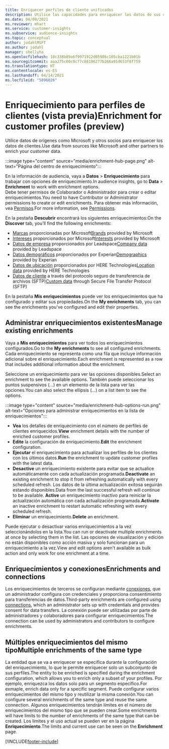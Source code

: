 ```yaml
---
title: Enriquecer perfiles de cliente unificados
description: Utilice las capacidades para enriquecer los datos de sus clientes.
ms.date: 04/09/2021
ms.reviewer: mhart
ms.service: customer-insights
ms.subservice: audience-insights
ms.topic: conceptual
author: jodahlMSFT
ms.author: jodahl
manager: shellyha
ms.openlocfilehash: 10c338b89a6f9971912d05986c105cba1221b01b
ms.sourcegitcommit: aaa275c60c0c77c88196277b266a91d653f8f759
ms.translationtype: HT
ms.contentlocale: es-ES
ms.lasthandoff: 04/14/2021
ms.locfileid: "5896026"
---
```

# <a name="enrichment-for-customer-profiles-preview"></a><span data-ttu-id="2b933-103">Enriquecimiento para perfiles de clientes (vista previa)</span><span class="sxs-lookup"><span data-stu-id="2b933-103">Enrichment for customer profiles (preview)</span></span>

<span data-ttu-id="2b933-104">Utilice datos de orígenes como Microsoft y otros socios para enriquecer los datos de clientes.</span><span class="sxs-lookup"><span data-stu-id="2b933-104">Use data from sources like Microsoft and other partners to enrich your customer data.</span></span>

:::image type="content" source="media/enrichment-hub-page.png" alt-text="Página del centro de enriquecimiento":::

<span data-ttu-id="2b933-106">En la información de audiencia, vaya a **Datos** > **Enriquecimiento** para trabajar con opciones de enriquecimiento.</span><span class="sxs-lookup"><span data-stu-id="2b933-106">In audience insights, go to **Data** > **Enrichment** to work with enrichment options.</span></span>    
<span data-ttu-id="2b933-107">Debe tener permisos de Colaborador o Administrador para crear o editar enriquecimientos.</span><span class="sxs-lookup"><span data-stu-id="2b933-107">You need to have Contributor or Administrator permissions to create or edit enrichments.</span></span> <span data-ttu-id="2b933-108">Para obtener más información, vea [Permisos](permissions.md).</span><span class="sxs-lookup"><span data-stu-id="2b933-108">For more information, see [Permissions](permissions.md).</span></span>

<span data-ttu-id="2b933-109">En la pestaña **Descubrir** encontrará los siguientes enriquecimientos:</span><span class="sxs-lookup"><span data-stu-id="2b933-109">On the **Discover** tab, you'll find the following enrichments:</span></span>

- <span data-ttu-id="2b933-110">[Marcas](enrichment-microsoft.md) proporcionadas por Microsoft</span><span class="sxs-lookup"><span data-stu-id="2b933-110">[Brands](enrichment-microsoft.md) provided by Microsoft</span></span>
- <span data-ttu-id="2b933-111">[Intereses](enrichment-microsoft.md) proporcionados por Microsoft</span><span class="sxs-lookup"><span data-stu-id="2b933-111">[Interests](enrichment-microsoft.md) provided by Microsoft</span></span>
- <span data-ttu-id="2b933-112">[Datos de empresa](enrichment-leadspace.md) proporcionados por Leadspace</span><span class="sxs-lookup"><span data-stu-id="2b933-112">[Company data](enrichment-leadspace.md) provided by Leadspace</span></span>
- <span data-ttu-id="2b933-113">[Datos demográficos](enrichment-experian.md) proporcionados por Experian</span><span class="sxs-lookup"><span data-stu-id="2b933-113">[Demographics](enrichment-experian.md) provided by Experian</span></span>
- <span data-ttu-id="2b933-114">[Datos de ubicación](enrichment-here.md) proporcionados por HERE Technologies</span><span class="sxs-lookup"><span data-stu-id="2b933-114">[Location data](enrichment-here.md) provided by HERE Technologies</span></span>
- <span data-ttu-id="2b933-115">[Datos de cliente](enrichment-SFTP-custom-import.md) a través del protocolo seguro de transferencia de archivos (SFTP)</span><span class="sxs-lookup"><span data-stu-id="2b933-115">[Custom data](enrichment-SFTP-custom-import.md) through Secure File Transfer Protocol (SFTP)</span></span>

<span data-ttu-id="2b933-116">En la pestaña **Mis enriquecimientos** puede ver los enriquecimientos que ha configurado y editar sus propiedades.</span><span class="sxs-lookup"><span data-stu-id="2b933-116">On the **My enrichments** tab, you can see the enrichments you've configured and edit their properties.</span></span>

## <a name="manage-existing-enrichments"></a><span data-ttu-id="2b933-117">Administrar enriquecimientos existentes</span><span class="sxs-lookup"><span data-stu-id="2b933-117">Manage existing enrichments</span></span>

<span data-ttu-id="2b933-118">Vaya a **Mis enriquecimientos** para ver todos los enriquecimientos configurados.</span><span class="sxs-lookup"><span data-stu-id="2b933-118">Go to the **My enrichments** to see all configured enrichments.</span></span> <span data-ttu-id="2b933-119">Cada enriquecimiento se representa como una fila que incluye información adicional sobre el enriquecimiento.</span><span class="sxs-lookup"><span data-stu-id="2b933-119">Each enrichment is represented as a row that includes additional information about the enrichment.</span></span>

<span data-ttu-id="2b933-120">Seleccione un enriquecimiento para ver las opciones disponibles.</span><span class="sxs-lookup"><span data-stu-id="2b933-120">Select an enrichment to see the available options.</span></span> <span data-ttu-id="2b933-121">También puede seleccionar los puntos suspensivos (...) en un elemento de la lista para ver las opciones.</span><span class="sxs-lookup"><span data-stu-id="2b933-121">You can also select the ellipsis (...) on a list item to see the options.</span></span>

:::image type="content" source="media/enrichment-hub-options-run.png" alt-text="Opciones para administrar enriquecimientos en la lista de enriquecimientos":::

- <span data-ttu-id="2b933-123">**Vea** los detalles de enriquecimiento con el número de perfiles de clientes enriquecidos.</span><span class="sxs-lookup"><span data-stu-id="2b933-123">**View** enrichment details with the number of enriched customer profiles.</span></span>
- <span data-ttu-id="2b933-124">**Edite** la configuración de enriquecimiento.</span><span class="sxs-lookup"><span data-stu-id="2b933-124">**Edit** the enrichment configuration.</span></span>
- <span data-ttu-id="2b933-125">**Ejecutar** el enriquecimiento para actualizar los perfiles de los clientes con los últimos datos.</span><span class="sxs-lookup"><span data-stu-id="2b933-125">**Run** the enrichment to update customer profiles with the latest data.</span></span>
- <span data-ttu-id="2b933-126">**Desactive** un enriquecimiento existente para evitar que se actualice automáticamente con cada actualización programada.</span><span class="sxs-lookup"><span data-stu-id="2b933-126">**Deactivate** an existing enrichment to stop it from refreshing automatically with every scheduled refresh.</span></span> <span data-ttu-id="2b933-127">Los datos de la última actualización exitosa seguirán estando disponibles.</span><span class="sxs-lookup"><span data-stu-id="2b933-127">Data from the last successful refresh will continue to be available.</span></span> <span data-ttu-id="2b933-128">**Active** un enriquecimiento inactivo para reiniciar la actualización automática con cada actualización programada.</span><span class="sxs-lookup"><span data-stu-id="2b933-128">**Activate** an inactive enrichment to restart automatic refreshing with every scheduled refresh.</span></span>
- <span data-ttu-id="2b933-129">**Eliminar** un enriquecimiento.</span><span class="sxs-lookup"><span data-stu-id="2b933-129">**Delete** an enrichment.</span></span>

<span data-ttu-id="2b933-130">Puede ejecutar o desactivar varios enriquecimientos a la vez seleccionándolos en la lista.</span><span class="sxs-lookup"><span data-stu-id="2b933-130">You can run or deactivate multiple enrichments at once by selecting them in the list.</span></span> <span data-ttu-id="2b933-131">Las opciones de visualización y edición no están disponibles como acción masiva y solo funcionan para un enriquecimiento a la vez.</span><span class="sxs-lookup"><span data-stu-id="2b933-131">View and edit options aren't available as bulk action and only work for one enrichment at a time.</span></span>

## <a name="enrichments-and-connections"></a><span data-ttu-id="2b933-132">Enriquecimientos y conexiones</span><span class="sxs-lookup"><span data-stu-id="2b933-132">Enrichments and connections</span></span>

<span data-ttu-id="2b933-133">Los enriquecimientos de terceros se configuran mediante [conexiones](connections.md), que un administrador configura con credenciales y proporciona consentimiento para transferencias de datos.</span><span class="sxs-lookup"><span data-stu-id="2b933-133">Third-party enrichments are configured using [connections](connections.md), which an administrator sets up with credentials and provides consent for data transfers.</span></span> <span data-ttu-id="2b933-134">La conexión puede ser utilizadas por parte de administradores y colaboradores para configurar enriquecimientos.</span><span class="sxs-lookup"><span data-stu-id="2b933-134">The connection can be used by administrators and contributors to configure enrichments.</span></span>  

## <a name="multiple-enrichments-of-the-same-type"></a><span data-ttu-id="2b933-135">Múltiples enriquecimientos del mismo tipo</span><span class="sxs-lookup"><span data-stu-id="2b933-135">Multiple enrichments of the same type</span></span>

<span data-ttu-id="2b933-136">La entidad que se va a enriquecer se especifica durante la configuración del enriquecimiento, lo que le permite enriquecer solo un subconjunto de sus perfiles.</span><span class="sxs-lookup"><span data-stu-id="2b933-136">The entity to be enriched is specified during the enrichment configuration, which allows you to enrich only a subset of your profiles.</span></span> <span data-ttu-id="2b933-137">Por ejemplo, enriquezca los datos solo para un segmento específico.</span><span class="sxs-lookup"><span data-stu-id="2b933-137">For exmaple, enrich data only for a specific segment.</span></span> <span data-ttu-id="2b933-138">Puede configurar varios enriquecimientos del mismo tipo y reutilizar la misma conexión.</span><span class="sxs-lookup"><span data-stu-id="2b933-138">You can configure several enrichments of the same type and reuse the same connection.</span></span> <span data-ttu-id="2b933-139">Algunos enriquecimientos tendrán límites en el número de enriquecimientos del mismo tipo que se pueden crear.</span><span class="sxs-lookup"><span data-stu-id="2b933-139">Some enrichments will have limits to the number of enrichments of the same type that can be created.</span></span> <span data-ttu-id="2b933-140">Los límites y el uso actual se pueden ver en la página **Enriquecimiento**.</span><span class="sxs-lookup"><span data-stu-id="2b933-140">The limits and current use can be seen on the **Enrichment** page.</span></span>

[!INCLUDE[footer-include](../includes/footer-banner.md)]
